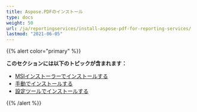 ```yaml
---
title: Aspose.PDFのインストール
type: docs
weight: 50
url: /ja/reportingservices/install-aspose-pdf-for-reporting-services/
lastmod: "2021-06-05"
---
```


{{% alert color="primary" %}}

**このセクションには以下のトピックが含まれます：**

- [MSIインストーラーでインストールする](/pdf/ja/reportingservices/install-with-msi-installer/)
- [手動でインストールする](/pdf/ja/reportingservices/install-manually/)
- [設定ツールでインストールする](/pdf/ja/reportingservices/install-with-configuring-tool/)

{{% /alert %}}